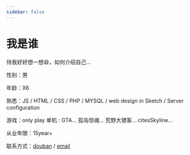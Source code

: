 ```yaml
---
sidebar: false
---
```


# 我是谁



待我好好想一想😄，如何介绍自己...

性别：男

年龄：X6

熟悉：JS / HTML / CSS / PHP / MYSQL / web design in Sketch / Server configuration

游戏：only play 单机 : GTA... 孤岛惊魂... 荒野大镖客... citesSkyline...

从业年限：15year+

联系方式：[douban](https://www.douban.com/people/aosun/) / [email](mailto:sunao@pintecher.com)